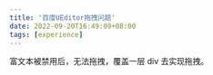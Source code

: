 ```yaml
---
title: '百度UEditor拖拽问题'
date: 2022-09-20T16:49:09+08:00
tags: [experience]
---
```


富文本被禁用后，无法拖拽，覆盖一层 div 去实现拖拽。
